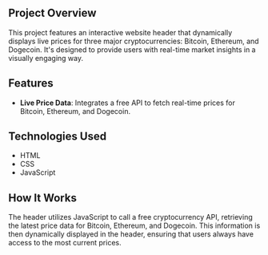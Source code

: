 ## Project Overview
This project features an interactive website header that dynamically displays live prices for three major cryptocurrencies: Bitcoin, Ethereum, and Dogecoin. It's designed to provide users with real-time market insights in a visually engaging way.

## Features
- **Live Price Data**: Integrates a free API to fetch real-time prices for Bitcoin, Ethereum, and Dogecoin.

## Technologies Used
- HTML
- CSS
- JavaScript

## How It Works
The header utilizes JavaScript to call a free cryptocurrency API, retrieving the latest price data for Bitcoin, Ethereum, and Dogecoin. This information is then dynamically displayed in the header, ensuring that users always have access to the most current prices.
